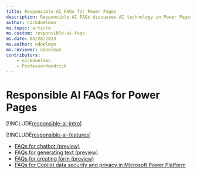 ```yaml
---
title: Responsible AI FAQs for Power Pages
description: Responsible AI FAQs discusses AI technology in Power Pages and the key considerations for making use of this technology responsibly.
author: nickdoelman
ms.topic: article
ms.custom: responsible-ai-faqs
ms.date: 04/28/2023
ms.author: ndoelman
ms.reviewer: ndoelman
contributors:
    - nickdoelman
    - ProfessorKendrick
---
```


# Responsible AI FAQs for Power Pages

[!INCLUDE[responsible-ai-intro](includes/responsible-ai-intro.md)]

[!INCLUDE[responsible-ai-features](includes/responsible-ai-features.md)]

- [FAQs for chatbot (preview)](faqs-chatbot.md)
- [FAQs for generating text (preview)](faqs-generate-text.md)
- [FAQs for creating form (preview)](faqs-create-form.md)  
- [FAQs for Copilot data security and privacy in Microsoft Power Platform](/power-platform/faqs-copilot-data-security-privacy)